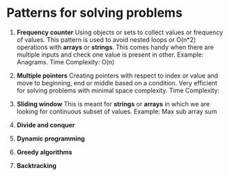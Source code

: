 # Patterns for solving problems
1. **Frequency counter**
   Using objects or sets to collect values or frequency of values. This pattern is used to avoid nested loops or O(n*2) operations with **arrays** or **strings**. This comes handy when there are multiple inputs and check one value is present in other. Example: Anagrams.
   Time Complexity: O(n)

2. **Multiple pointers**
   Creating pointers with respect to index or value and move to beginning, end or middle based on a condition. Very efficient for solving problems with minimal space complexity.
   Time Complexity:
3. **Sliding window**
   This is meant for **strings** or **arrays** in which we are looking for continuous subset of values. Example: Max sub array sum
4. **Divide and conquer**
5. **Dynamic programming**
6. **Greedy algorithms**
7. **Backtracking**

